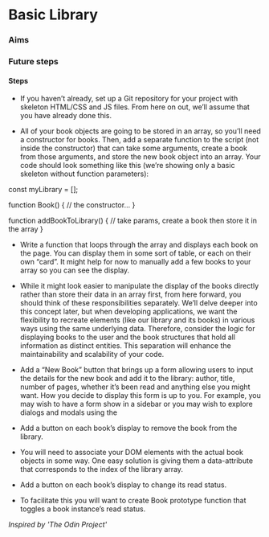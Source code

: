 # Basic Library

### Aims

### Future steps

#### Steps

- If you haven’t already, set up a Git repository for your project with skeleton HTML/CSS and JS files. From here on out, we’ll assume that you have already done this.

- All of your book objects are going to be stored in an array, so you’ll need a constructor for books. Then, add a separate function to the script (not inside the constructor) that can take some arguments, create a book from those arguments, and store the new book object into an array. Your code should look something like this (we’re showing only a basic skeleton without function parameters):

const myLibrary = [];

function Book() {
// the constructor...
}

function addBookToLibrary() {
// take params, create a book then store it in the array
}

- Write a function that loops through the array and displays each book on the page. You can display them in some sort of table, or each on their own “card”. It might help for now to manually add a few books to your array so you can see the display.

- While it might look easier to manipulate the display of the books directly rather than store their data in an array first, from here forward, you should think of these responsibilities separately. We’ll delve deeper into this concept later, but when developing applications, we want the flexibility to recreate elements (like our library and its books) in various ways using the same underlying data. Therefore, consider the logic for displaying books to the user and the book structures that hold all information as distinct entities. This separation will enhance the maintainability and scalability of your code.

- Add a “New Book” button that brings up a form allowing users to input the details for the new book and add it to the library: author, title, number of pages, whether it’s been read and anything else you might want. How you decide to display this form is up to you. For example, you may wish to have a form show in a sidebar or you may wish to explore dialogs and modals using the <dialog> tag. However you do this, you will most likely encounter an issue where submitting your form will not do what you expect it to do. That’s because the submit input tries to send the data to a server by default. This is where event.preventDefault(); will come in handy. Check out the documentation for event.preventDefault and see how you can solve this issue!

- Add a button on each book’s display to remove the book from the library.

- You will need to associate your DOM elements with the actual book objects in some way. One easy solution is giving them a data-attribute that corresponds to the index of the library array.

- Add a button on each book’s display to change its read status.

- To facilitate this you will want to create Book prototype function that toggles a book instance’s read status.

_Inspired by 'The Odin Project'_
